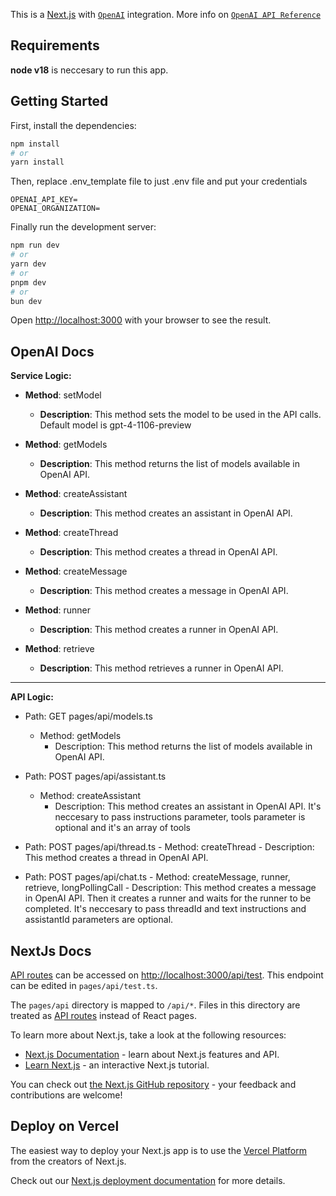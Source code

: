 This is a [Next.js](https://nextjs.org/) with [`OpenAI`](https://www.npmjs.com/package/openai/v/4.0.0-beta.0) integration. More info on [`OpenAI API Reference`](https://platform.openai.com/docs/api-reference)


## Requirements

**node v18** is neccesary to run this app.

## Getting Started

First, install the dependencies:
```bash
npm install
# or
yarn install
```
Then, replace .env_template file to just .env file and put your credentials
```
OPENAI_API_KEY=
OPENAI_ORGANIZATION=
```

Finally run the development server:

```bash
npm run dev
# or
yarn dev
# or
pnpm dev
# or
bun dev
```

Open [http://localhost:3000](http://localhost:3000) with your browser to see the result.


## OpenAI Docs

**Service Logic:**
  - **Method**: setModel
    - **Description**: This method sets the model to be used in the API calls. Default model is gpt-4-1106-preview

  - **Method**: getModels
    - **Description**: This method returns the list of models available in OpenAI API.

  - **Method**: createAssistant
    - **Description**: This method creates an assistant in OpenAI API.

  - **Method**: createThread
    - **Description**: This method creates a thread in OpenAI API.

  - **Method**: createMessage
    - **Description**: This method creates a message in OpenAI API.

  - **Method**: runner
    - **Description**: This method creates a runner in OpenAI API.

  - **Method**: retrieve
    - **Description**: This method retrieves a runner in OpenAI API.


----
**API Logic:**
  - Path: GET pages/api/models.ts
    - Method: getModels
        - Description: This method returns the list of models available in OpenAI API.

  - Path: POST pages/api/assistant.ts
    - Method: createAssistant
        - Description: This method creates an assistant in OpenAI API. It's neccesary to pass instructions parameter, tools parameter is optional and it's an array of tools

  - Path: POST pages/api/thread.ts
        - Method: createThread
            - Description: This method creates a thread in OpenAI API.

  - Path: POST pages/api/chat.ts
        - Method: createMessage, runner, retrieve, longPollingCall
            - Description: This method creates a message in OpenAI API. Then it creates a runner and waits for the runner to be completed. It's neccesary to pass threadId and text instructions and assistantId parameters are optional.


## NextJs Docs

[API routes](https://nextjs.org/docs/api-routes/introduction) can be accessed on [http://localhost:3000/api/test](http://localhost:3000/api/test). This endpoint can be edited in `pages/api/test.ts`.

The `pages/api` directory is mapped to `/api/*`. Files in this directory are treated as [API routes](https://nextjs.org/docs/api-routes/introduction) instead of React pages.


To learn more about Next.js, take a look at the following resources:

- [Next.js Documentation](https://nextjs.org/docs) - learn about Next.js features and API.
- [Learn Next.js](https://nextjs.org/learn) - an interactive Next.js tutorial.

You can check out [the Next.js GitHub repository](https://github.com/vercel/next.js/) - your feedback and contributions are welcome!

## Deploy on Vercel

The easiest way to deploy your Next.js app is to use the [Vercel Platform](https://vercel.com/new?utm_medium=default-template&filter=next.js&utm_source=create-next-app&utm_campaign=create-next-app-readme) from the creators of Next.js.

Check out our [Next.js deployment documentation](https://nextjs.org/docs/deployment) for more details.
